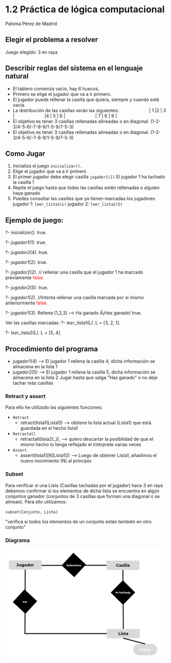 # 1.2  Práctica de lógica computacional #
Paloma Pérez de Madrid

## Elegir el problema a resolver
Juego elegido: 3 en raya

## Describir reglas del sistema en el lenguaje natural
- El tablero comienza vacío, hay 6 huecos.
- Primero se elige el jugador que va a ir primero.
- El jugador puede rellenar la casilla que quiera, siempre y cuando esté vacía.
- La distribución de las casillas serán las siguientes:
&nbsp;&nbsp;&nbsp;&nbsp;&nbsp;&nbsp;&nbsp;&nbsp;&nbsp;&nbsp;&nbsp;&nbsp;&nbsp;&nbsp;&nbsp;&nbsp;&nbsp;&nbsp;&nbsp;&nbsp;&nbsp;&nbsp;                           | 1 |2 | 3 |
 &nbsp;&nbsp;&nbsp;&nbsp;&nbsp;&nbsp;&nbsp;&nbsp;&nbsp;&nbsp;&nbsp;&nbsp;&nbsp;&nbsp;&nbsp;&nbsp;&nbsp;&nbsp;&nbsp;&nbsp;&nbsp;&nbsp;                            |4 | 5 | 6 |
  &nbsp;&nbsp;&nbsp;&nbsp;&nbsp;&nbsp;&nbsp;&nbsp;&nbsp;&nbsp;&nbsp;&nbsp;&nbsp;&nbsp;&nbsp;&nbsp;&nbsp;&nbsp;&nbsp;&nbsp;&nbsp;&nbsp;                          | 7 | 6 | 9 |
- El objetivo es tener 3 casillas rellenadas alineadas o en diagonal.
    (1-2-3/4-5-6/-7-8-9/1-5-9/7-5-3)
- El objetivo es tener 3 casillas rellenadas alineadas o en diagonal.
    (1-2-3/4-5-6/-7-8-9/1-5-9/7-5-3)

## Como Jugar
1. Inicializa el juego
    `inicializar().`
2. Elige el jugador que va a ir primero
3. El primer jugador debe elegir casilla
    `jugador1(1)` El jugador 1 ha tachado la casilla 1
4. Repite el juego hasta que todas las casillas estén rellenadas o alguien haya ganado
5. Puedes consultar las casillas que ya tienen marcadas los jugadores
    jugador 1: `leer_lista1(L)`
    jugador 2: `leer_lista2(S)`

## Ejemplo de juego:
?- *inicializar()*.
true.

?- *jugador1(1).*
true.

?- *jugador2(4).*
true.

?- *jugador1(2).*
true.

?- *jugador2(2).*  // rellenar una casilla que el jugador 1 ha marcado previamente
<span style="color:red">false.</span>

?- *jugador2(5).*
true.

?- *jugador1(2).*  //Intenta rellenar una casilla marcada por sí mismo anteriormente
<span style="color:red">false.</span>

?- *jugador1(3).* Rellena [1,2,3] --> Ha ganado
Â¡Has ganado!
true.

Ver las casillas marcadas:
?- *leer_lista1(L).*
L = [3, 2, 1].

?- *leer_lista2(L).*
L = [5, 4].

## Procedimiento del programa
- jugador1(4) --> El jugador 1 rellena la casilla 4, dicha información se almacena en la lista 1
- jugador2(5) --> El jugador 1 rellena la casilla 5, dicha información se almacena en la lista 2
Jugar hasta que salga "Has ganado" o no deje tachar más casillas  

### Retract y assert
Para ello he utilizado las siguientes funciones: 
- `Retract`
    + retract(lista1(Lista1)) --> obtiene la lista actual (Lista1) que está guardada en el hecho lista1
- `Retractall`
    + retractall(lista2(_)), --> quiero descartar la posibilidad de que el mismo hecho lo tenga reflejado el intérprete varias veces
- `Assert`
    + assert(lista1([N|Lista1])) --> Luego de obtener Lista1, añadimos el nuevo movimiento (N) al principio

### Subset
Para verificar si una Lista (Casillas tachadas por el jugador) hace 3 en raya debemos confirmar si los elementos de dicha lista se encuentra en algún conjuntos ganador (conjuntos de 3 casillas que forman una diagonal o se alinean). Para ello utilizamos:

 `subset(Conjunto, Lista)` 
 
 "verifica si todos los elementos de un conjunto están también en otro conjunto" 

### Diagrama 
![Alt text](image.png)
    